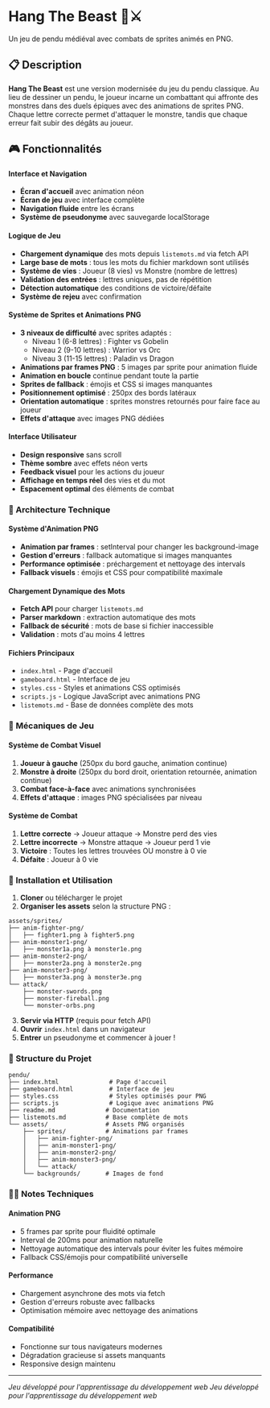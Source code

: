# Hang The Beast 🐉⚔️

Un jeu de pendu médiéval avec combats de sprites animés en PNG.

## 📋 Description

**Hang The Beast** est une version modernisée du jeu du pendu classique. Au lieu de dessiner un pendu, le joueur incarne un combattant qui affronte des monstres dans des duels épiques avec des animations de sprites PNG. Chaque lettre correcte permet d'attaquer le monstre, tandis que chaque erreur fait subir des dégâts au joueur.

## 🎮 Fonctionnalités

#### Interface et Navigation
- **Écran d'accueil** avec animation néon
- **Écran de jeu** avec interface complète
- **Navigation fluide** entre les écrans
- **Système de pseudonyme** avec sauvegarde localStorage

#### Logique de Jeu
- **Chargement dynamique** des mots depuis `listemots.md` via fetch API
- **Large base de mots** : tous les mots du fichier markdown sont utilisés
- **Système de vies** : Joueur (8 vies) vs Monstre (nombre de lettres)
- **Validation des entrées** : lettres uniques, pas de répétition
- **Détection automatique** des conditions de victoire/défaite
- **Système de rejeu** avec confirmation

#### Système de Sprites et Animations PNG
- **3 niveaux de difficulté** avec sprites adaptés :
  - Niveau 1 (6-8 lettres) : Fighter vs Gobelin
  - Niveau 2 (9-10 lettres) : Warrior vs Orc  
  - Niveau 3 (11-15 lettres) : Paladin vs Dragon
- **Animations par frames PNG** : 5 images par sprite pour animation fluide
- **Animation en boucle** continue pendant toute la partie
- **Sprites de fallback** : émojis et CSS si images manquantes
- **Positionnement optimisé** : 250px des bords latéraux
- **Orientation automatique** : sprites monstres retournés pour faire face au joueur
- **Effets d'attaque** avec images PNG dédiées

#### Interface Utilisateur
- **Design responsive** sans scroll
- **Thème sombre** avec effets néon verts
- **Feedback visuel** pour les actions du joueur
- **Affichage en temps réel** des vies et du mot
- **Espacement optimal** des éléments de combat

### 🔧 Architecture Technique

#### Système d'Animation PNG
- **Animation par frames** : setInterval pour changer les background-image
- **Gestion d'erreurs** : fallback automatique si images manquantes
- **Performance optimisée** : préchargement et nettoyage des intervals
- **Fallback visuels** : émojis et CSS pour compatibilité maximale

#### Chargement Dynamique des Mots
- **Fetch API** pour charger `listemots.md`
- **Parser markdown** : extraction automatique des mots
- **Fallback de sécurité** : mots de base si fichier inaccessible
- **Validation** : mots d'au moins 4 lettres

#### Fichiers Principaux
- `index.html` - Page d'accueil
- `gameboard.html` - Interface de jeu
- `styles.css` - Styles et animations CSS optimisés
- `scripts.js` - Logique JavaScript avec animations PNG
- `listemots.md` - Base de données complète des mots

### 🎯 Mécaniques de Jeu

#### Système de Combat Visuel
1. **Joueur à gauche** (250px du bord gauche, animation continue)
2. **Monstre à droite** (250px du bord droit, orientation retournée, animation continue)
3. **Combat face-à-face** avec animations synchronisées
4. **Effets d'attaque** : images PNG spécialisées par niveau

#### Système de Combat
1. **Lettre correcte** → Joueur attaque → Monstre perd des vies
2. **Lettre incorrecte** → Monstre attaque → Joueur perd 1 vie
3. **Victoire** : Toutes les lettres trouvées OU monstre à 0 vie
4. **Défaite** : Joueur à 0 vie

### 🚀 Installation et Utilisation

1. **Cloner** ou télécharger le projet
2. **Organiser les assets** selon la structure PNG :
```
assets/sprites/
├── anim-fighter-png/
│   ├── fighter1.png à fighter5.png
├── anim-monster1-png/
│   ├── monster1a.png à monster1e.png
├── anim-monster2-png/
│   ├── monster2a.png à monster2e.png
├── anim-monster3-png/
│   ├── monster3a.png à monster3e.png
└── attack/
    ├── monster-swords.png
    ├── monster-fireball.png
    └── monster-orbs.png
```
3. **Servir via HTTP** (requis pour fetch API)
4. **Ouvrir** `index.html` dans un navigateur
5. **Entrer** un pseudonyme et commencer à jouer !

### 📁 Structure du Projet

```
pendu/
├── index.html              # Page d'accueil
├── gameboard.html          # Interface de jeu
├── styles.css              # Styles optimisés pour PNG
├── scripts.js              # Logique avec animations PNG
├── readme.md              # Documentation
├── listemots.md           # Base complète de mots
└── assets/                # Assets PNG organisés
    ├── sprites/           # Animations par frames
    │   ├── anim-fighter-png/
    │   ├── anim-monster1-png/
    │   ├── anim-monster2-png/
    │   ├── anim-monster3-png/
    │   └── attack/
    └── backgrounds/       # Images de fond
```

### 👨‍💻 Notes Techniques

#### Animation PNG
- 5 frames par sprite pour fluidité optimale
- Interval de 200ms pour animation naturelle
- Nettoyage automatique des intervals pour éviter les fuites mémoire
- Fallback CSS/émojis pour compatibilité universelle

#### Performance
- Chargement asynchrone des mots via fetch
- Gestion d'erreurs robuste avec fallbacks
- Optimisation mémoire avec nettoyage des animations

#### Compatibilité
- Fonctionne sur tous navigateurs modernes
- Dégradation gracieuse si assets manquants
- Responsive design maintenu

---

*Jeu développé pour l'apprentissage du développement web*
*Jeu développé pour l'apprentissage du développement web*
